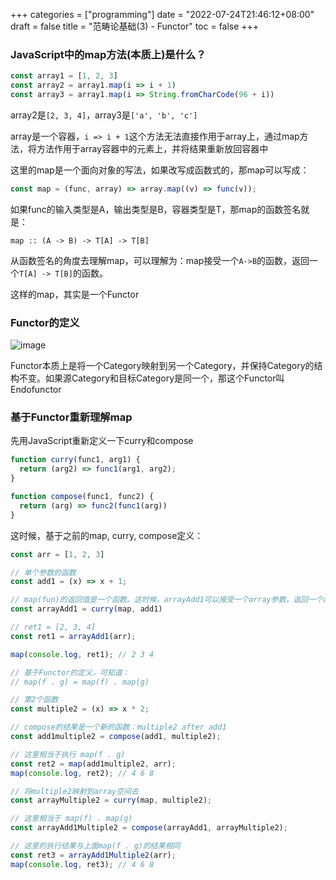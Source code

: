+++
categories = ["programming"]
date = "2022-07-24T21:46:12+08:00"
draft = false
title = "范畴论基础(3) - Functor"
toc = false
+++

### JavaScript中的map方法(本质上)是什么？
```typescript
const array1 = [1, 2, 3]
const array2 = array1.map(i => i + 1)
const array3 = array1.map(i => String.fromCharCode(96 + i))
```
array2是`[2, 3, 4]`，array3是`['a', 'b', 'c']`

array是一个容器，`i => i + 1`这个方法无法直接作用于array上，通过map方法，将方法作用于array容器中的元素上，并将结果重新放回容器中

这里的map是一个面向对象的写法，如果改写成函数式的，那map可以写成：

```javascript
const map = (func, array) => array.map((v) => func(v));
```
如果func的输入类型是A，输出类型是B，容器类型是T，那map的函数签名就是：

`map :: (A -> B) -> T[A] -> T[B]`

从函数签名的角度去理解map，可以理解为：map接受一个`A->B`的函数，返回一个`T[A] -> T[B]`的函数。

这样的map，其实是一个Functor

### Functor的定义
![image](/images/functor.png)

Functor本质上是将一个Category映射到另一个Category，并保持Category的结构不变。如果源Category和目标Category是同一个，那这个Functor叫Endofunctor

### 基于Functor重新理解map
先用JavaScript重新定义一下curry和compose

```javascript
function curry(func1, arg1) {
  return (arg2) => func1(arg1, arg2);
}

function compose(func1, func2) {
  return (arg) => func2(func1(arg))
}
```
这时候，基于之前的map, curry, compose定义：

```javascript
const arr = [1, 2, 3]

// 单个参数的函数
const add1 = (x) => x + 1;

// map(fun)的返回值是一个函数。这时候，arrayAdd1可以接受一个array参数，返回一个array结果
const arrayAdd1 = curry(map, add1)

// ret1 = [2, 3, 4]
const ret1 = arrayAdd1(arr);

map(console.log, ret1); // 2 3 4

// 基于Functor的定义，可知道：
// map(f . g) = map(f) . map(g)

// 第2个函数
const multiple2 = (x) => x * 2;

// compose的结果是一个新的函数：multiple2 after add1
const add1multiple2 = compose(add1, multiple2);

// 这里相当于执行 map(f . g)
const ret2 = map(add1multiple2, arr);
map(console.log, ret2); // 4 6 8

// 将multiple2映射到array空间去
const arrayMultiple2 = curry(map, multiple2);

// 这里相当于 map(f) . map(g)
const arrayAdd1Multiple2 = compose(arrayAdd1, arrayMultiple2);

// 这里的执行结果与上面map(f . g)的结果相同
const ret3 = arrayAdd1Multiple2(arr);
map(console.log, ret3); // 4 6 8
```








